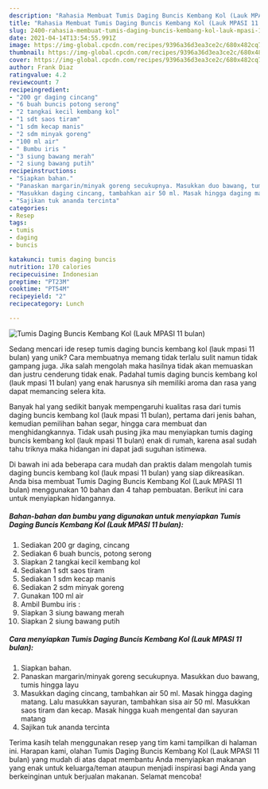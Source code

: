 ```yaml
---
description: "Rahasia Membuat Tumis Daging Buncis Kembang Kol (Lauk MPASI 11 bulan), Bikin Ngiler"
title: "Rahasia Membuat Tumis Daging Buncis Kembang Kol (Lauk MPASI 11 bulan), Bikin Ngiler"
slug: 2400-rahasia-membuat-tumis-daging-buncis-kembang-kol-lauk-mpasi-11-bulan-bikin-ngiler
date: 2021-04-14T13:54:55.991Z
image: https://img-global.cpcdn.com/recipes/9396a36d3ea3ce2c/680x482cq70/tumis-daging-buncis-kembang-kol-lauk-mpasi-11-bulan-foto-resep-utama.jpg
thumbnail: https://img-global.cpcdn.com/recipes/9396a36d3ea3ce2c/680x482cq70/tumis-daging-buncis-kembang-kol-lauk-mpasi-11-bulan-foto-resep-utama.jpg
cover: https://img-global.cpcdn.com/recipes/9396a36d3ea3ce2c/680x482cq70/tumis-daging-buncis-kembang-kol-lauk-mpasi-11-bulan-foto-resep-utama.jpg
author: Frank Diaz
ratingvalue: 4.2
reviewcount: 7
recipeingredient:
- "200 gr daging cincang"
- "6 buah buncis potong serong"
- "2 tangkai kecil kembang kol"
- "1 sdt saos tiram"
- "1 sdm kecap manis"
- "2 sdm minyak goreng"
- "100 ml air"
- " Bumbu iris "
- "3 siung bawang merah"
- "2 siung bawang putih"
recipeinstructions:
- "Siapkan bahan."
- "Panaskan margarin/minyak goreng secukupnya. Masukkan duo bawang, tumis hingga layu"
- "Masukkan daging cincang, tambahkan air 50 ml. Masak hingga daging matang. Lalu masukkan sayuran, tambahkan sisa air 50 ml. Masukkan saos tiram dan kecap. Masak hingga kuah mengental dan sayuran matang"
- "Sajikan tuk ananda tercinta"
categories:
- Resep
tags:
- tumis
- daging
- buncis

katakunci: tumis daging buncis 
nutrition: 170 calories
recipecuisine: Indonesian
preptime: "PT23M"
cooktime: "PT54M"
recipeyield: "2"
recipecategory: Lunch

---
```



![Tumis Daging Buncis Kembang Kol (Lauk MPASI 11 bulan)](https://img-global.cpcdn.com/recipes/9396a36d3ea3ce2c/680x482cq70/tumis-daging-buncis-kembang-kol-lauk-mpasi-11-bulan-foto-resep-utama.jpg)

Sedang mencari ide resep tumis daging buncis kembang kol (lauk mpasi 11 bulan) yang unik? Cara membuatnya memang tidak terlalu sulit namun tidak gampang juga. Jika salah mengolah maka hasilnya tidak akan memuaskan dan justru cenderung tidak enak. Padahal tumis daging buncis kembang kol (lauk mpasi 11 bulan) yang enak harusnya sih memiliki aroma dan rasa yang dapat memancing selera kita.

Banyak hal yang sedikit banyak mempengaruhi kualitas rasa dari tumis daging buncis kembang kol (lauk mpasi 11 bulan), pertama dari jenis bahan, kemudian pemilihan bahan segar, hingga cara membuat dan menghidangkannya. Tidak usah pusing jika mau menyiapkan tumis daging buncis kembang kol (lauk mpasi 11 bulan) enak di rumah, karena asal sudah tahu triknya maka hidangan ini dapat jadi suguhan istimewa.




Di bawah ini ada beberapa cara mudah dan praktis dalam mengolah tumis daging buncis kembang kol (lauk mpasi 11 bulan) yang siap dikreasikan. Anda bisa membuat Tumis Daging Buncis Kembang Kol (Lauk MPASI 11 bulan) menggunakan 10 bahan dan 4 tahap pembuatan. Berikut ini cara untuk menyiapkan hidangannya.

<!--inarticleads1-->

##### Bahan-bahan dan bumbu yang digunakan untuk menyiapkan Tumis Daging Buncis Kembang Kol (Lauk MPASI 11 bulan):

1. Sediakan 200 gr daging, cincang
1. Sediakan 6 buah buncis, potong serong
1. Siapkan 2 tangkai kecil kembang kol
1. Sediakan 1 sdt saos tiram
1. Sediakan 1 sdm kecap manis
1. Sediakan 2 sdm minyak goreng
1. Gunakan 100 ml air
1. Ambil  Bumbu iris :
1. Siapkan 3 siung bawang merah
1. Siapkan 2 siung bawang putih




<!--inarticleads2-->

##### Cara menyiapkan Tumis Daging Buncis Kembang Kol (Lauk MPASI 11 bulan):

1. Siapkan bahan.
1. Panaskan margarin/minyak goreng secukupnya. Masukkan duo bawang, tumis hingga layu
1. Masukkan daging cincang, tambahkan air 50 ml. Masak hingga daging matang. Lalu masukkan sayuran, tambahkan sisa air 50 ml. Masukkan saos tiram dan kecap. Masak hingga kuah mengental dan sayuran matang
1. Sajikan tuk ananda tercinta




Terima kasih telah menggunakan resep yang tim kami tampilkan di halaman ini. Harapan kami, olahan Tumis Daging Buncis Kembang Kol (Lauk MPASI 11 bulan) yang mudah di atas dapat membantu Anda menyiapkan makanan yang enak untuk keluarga/teman ataupun menjadi inspirasi bagi Anda yang berkeinginan untuk berjualan makanan. Selamat mencoba!
